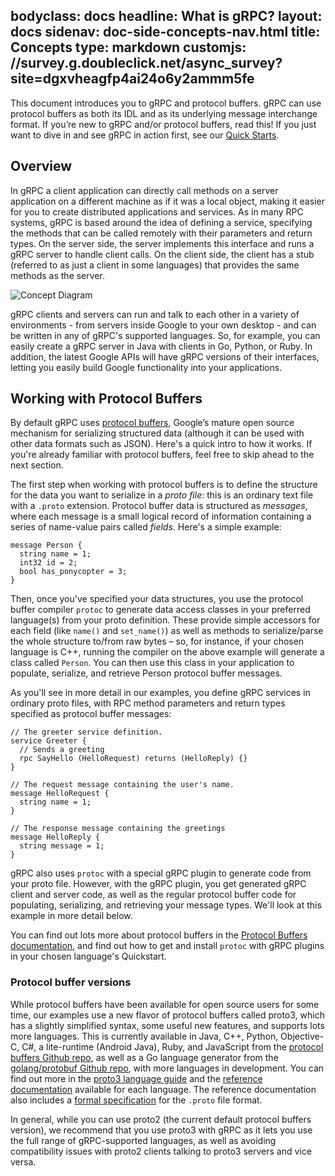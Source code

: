 bodyclass: docs
headline: What is gRPC?
layout: docs
sidenav: doc-side-concepts-nav.html
title: Concepts
type: markdown
customjs: //survey.g.doubleclick.net/async_survey?site=dgxvheagfp4ai24o6y2ammm5fe
---

This document introduces you to gRPC and protocol buffers. gRPC can use
protocol buffers as both its IDL and as its underlying message
interchange format. If you’re new to gRPC and/or protocol buffers, read this!
If you just want to dive in and see gRPC in action first,
see our [Quick Starts](../quickstart).


<div id="toc" class="toc mobile-toc"></div>

## Overview
In gRPC a client application can directly call methods on a server application on a different machine as if it was a local object, making it easier for you to create distributed applications and services. As in many RPC systems, gRPC is based around the idea of defining a service, specifying the methods that can be called remotely with their parameters and return types. On the server side, the server implements this interface and runs a gRPC server to handle client calls. On the client side, the client has a stub (referred to as just a client in some languages) that provides the same methods as the server.

![Concept Diagram]({{site.baseurl}}/img/landing-2.svg)

gRPC clients and servers can run and talk to each other in a variety of environments - from servers inside Google to your own desktop - and can be written in any of gRPC's supported languages. So, for example, you can easily create a gRPC server in Java with clients in Go, Python, or Ruby. In addition, the latest Google APIs will have gRPC versions of their interfaces, letting you easily build Google functionality into your applications.

## Working with Protocol Buffers
By default gRPC uses [protocol buffers](https://developers.google.com/protocol-buffers/docs/overview), Google’s
mature open source mechanism for serializing structured data (although it
can be used with other data formats such as JSON). Here's a quick intro to how
it works. If you're already familiar with protocol buffers, feel free to skip
ahead to the next section.

The first step when working with protocol buffers is to define the structure
for the data you want to serialize in a *proto file*: this is an ordinary text
file with a `.proto` extension. Protocol buffer data is structured as
*messages*, where each message is a small logical record of information
containing a series of name-value pairs called *fields*. Here's a simple
example:

```
message Person {
  string name = 1;
  int32 id = 2;
  bool has_ponycopter = 3;
}
```

Then, once you've specified your data structures, you use the protocol buffer
compiler `protoc` to generate data access classes in your preferred language(s)
from your proto definition. These provide simple accessors for each field
(like `name()` and `set_name()`) as well as methods to serialize/parse
the whole structure to/from raw bytes – so, for instance, if your chosen
language is C++, running the compiler on the above example will generate a
class called `Person`. You can then use this class in your application to
populate, serialize, and retrieve Person protocol buffer messages.

As you'll see in more detail in our examples, you define gRPC services 
in ordinary proto files, with RPC method parameters and return types specified as
protocol buffer messages:

```
// The greeter service definition.
service Greeter {
  // Sends a greeting
  rpc SayHello (HelloRequest) returns (HelloReply) {}
}

// The request message containing the user's name.
message HelloRequest {
  string name = 1;
}

// The response message containing the greetings
message HelloReply {
  string message = 1;
}
```

gRPC also uses `protoc` with a special gRPC plugin to
generate code from your proto file. However, with the gRPC plugin, you get
generated gRPC client and server code, as well as the regular protocol buffer
code for populating, serializing, and retrieving your message types. We'll
look at this example in more detail below.

You can find out lots more about protocol buffers in the [Protocol Buffers
documentation](https://developers.google.com/protocol-buffers/docs/overview),
and find out how to get and install `protoc` with gRPC plugins in your chosen
language's Quickstart.


### Protocol buffer versions
While protocol buffers have been available for open source users for some
time, our examples use a new flavor of protocol buffers called proto3, which
has a slightly simplified syntax, some useful new features, and supports
lots more languages. This is currently available in Java, C++, Python,
Objective-C, C#, a lite-runtime (Android Java), Ruby, and JavaScript from the
[protocol buffers Github repo](https://github.com/google/protobuf/releases),
as well as a Go language generator from the [golang/protobuf Github
repo](https://github.com/golang/protobuf), with more languages
in development. You can find out more in the [proto3 language
guide](https://developers.google.com/protocol-buffers/docs/proto3) and the
[reference documentation](https://developers.google.com/protocol-buffers/docs/reference/overview)
available for each language. The reference documentation also includes a
[formal specification](https://developers.google.com/protocol-buffers/docs/reference/proto3-spec)
for the `.proto` file format.

In general, while you can use proto2 (the current default protocol buffers
version), we recommend that you use proto3 with gRPC as it lets you use the
full range of gRPC-supported languages, as well as avoiding compatibility
issues with proto2 clients talking to proto3 servers and vice versa.
